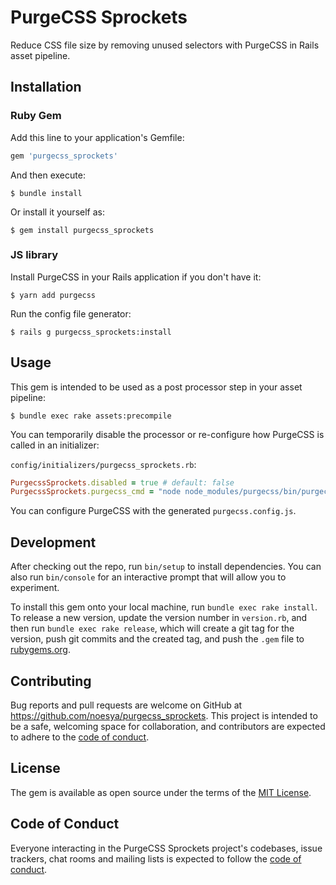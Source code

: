 # PurgeCSS Sprockets

Reduce CSS file size by removing unused selectors with PurgeCSS in Rails asset pipeline.

## Installation

### Ruby Gem

Add this line to your application's Gemfile:

```ruby
gem 'purgecss_sprockets'
```

And then execute:

    $ bundle install

Or install it yourself as:

    $ gem install purgecss_sprockets

### JS library

Install PurgeCSS in your Rails application if you don't have it:

    $ yarn add purgecss

Run the config file generator:

    $ rails g purgecss_sprockets:install

## Usage

This gem is intended to be used as a post processor step in your asset pipeline:

    $ bundle exec rake assets:precompile

You can temporarily disable the processor or re-configure how PurgeCSS is called in an initializer:

`config/initializers/purgecss_sprockets.rb`:

```ruby
PurgecssSprockets.disabled = true # default: false
PurgecssSprockets.purgecss_cmd = "node node_modules/purgecss/bin/purgecss.js"
```

You can configure PurgeCSS with the generated `purgecss.config.js`.

## Development

After checking out the repo, run `bin/setup` to install dependencies. You can also run `bin/console` for an interactive prompt that will allow you to experiment.

To install this gem onto your local machine, run `bundle exec rake install`. To release a new version, update the version number in `version.rb`, and then run `bundle exec rake release`, which will create a git tag for the version, push git commits and the created tag, and push the `.gem` file to [rubygems.org](https://rubygems.org).

## Contributing

Bug reports and pull requests are welcome on GitHub at https://github.com/noesya/purgecss_sprockets. This project is intended to be a safe, welcoming space for collaboration, and contributors are expected to adhere to the [code of conduct](https://github.com/noesya/purgecss_sprockets/blob/main/CODE_OF_CONDUCT.md).

## License

The gem is available as open source under the terms of the [MIT License](https://opensource.org/licenses/MIT).

## Code of Conduct

Everyone interacting in the PurgeCSS Sprockets project's codebases, issue trackers, chat rooms and mailing lists is expected to follow the [code of conduct](https://github.com/noesya/purgecss_sprockets/blob/main/CODE_OF_CONDUCT.md).
